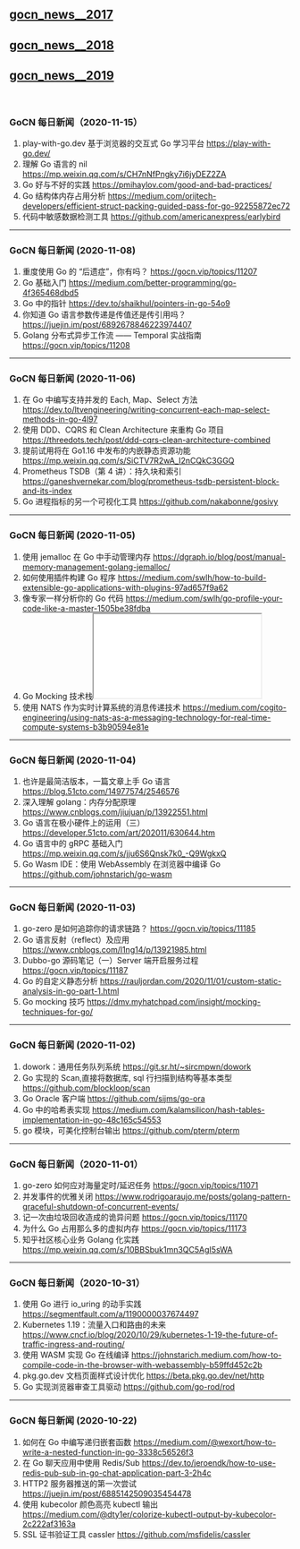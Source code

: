 ## [gocn_news__2017](https://github.com/lubanproj/go_read/blob/master/GoCN_news_2017.md)

## [gocn_news__2018](https://github.com/lubanproj/go_read/blob/master/GoCN_news_2018.md)

## [gocn_news__2019](https://github.com/lubanproj/go_read/blob/master/GoCN_news_2019.md)

<br><h3><p>GoCN 每日新闻（2020-11-15）</p></h3><ol>
<li>play-with-go.dev 基于浏览器的交互式 Go 学习平台 <a href="https://play-with-go.dev/" rel="nofollow" target="_blank">https://play-with-go.dev/</a>
</li>
<li>理解 Go 语言的 nil <a href="https://mp.weixin.qq.com/s/CH7nNfPngky7i6jyDEZ2ZA" rel="nofollow" target="_blank">https://mp.weixin.qq.com/s/CH7nNfPngky7i6jyDEZ2ZA</a>
</li>
<li>Go 好与不好的实践 <a href="https://pmihaylov.com/good-and-bad-practices/" rel="nofollow" target="_blank">https://pmihaylov.com/good-and-bad-practices/</a>
</li>
<li>Go 结构体内存占用分析 <a href="https://medium.com/orijtech-developers/efficient-struct-packing-guided-pass-for-go-92255872ec72" rel="nofollow" target="_blank">https://medium.com/orijtech-developers/efficient-struct-packing-guided-pass-for-go-92255872ec72</a>
</li>
<li>代码中敏感数据检测工具 <a href="https://github.com/americanexpress/earlybird" rel="nofollow" target="_blank">https://github.com/americanexpress/earlybird</a>
</li>
</ol><hr><h3><p>GoCN 每日新闻 (2020-11-08)</p></h3><ol>
<li>重度使用 Go 的 “后遗症”，你有吗？ <a href="https://gocn.vip/topics/11207" rel="nofollow" target="_blank">https://gocn.vip/topics/11207</a>
</li>
<li>Go 基础入门 <a href="https://medium.com/better-programming/go-4f365468dbd5" rel="nofollow" target="_blank">https://medium.com/better-programming/go-4f365468dbd5</a>
</li>
<li>Go 中的指针 <a href="https://dev.to/shaikhul/pointers-in-go-54o9" rel="nofollow" target="_blank">https://dev.to/shaikhul/pointers-in-go-54o9</a>
</li>
<li>你知道 Go 语言参数传递是传值还是传引用吗？ <a href="https://juejin.im/post/6892678846223974407" rel="nofollow" target="_blank">https://juejin.im/post/6892678846223974407</a>
</li>
<li>Golang 分布式异步工作流 —— Temporal 实战指南 <a href="https://gocn.vip/topics/11208" rel="nofollow" target="_blank">https://gocn.vip/topics/11208</a>
</li>
</ol><hr><h3><p>GoCN 每日新闻 (2020-11-06)</p></h3><ol>
<li>在 Go 中编写支持并发的 Each, Map、Select 方法 <a href="https://dev.to/ltvengineering/writing-concurrent-each-map-select-methods-in-go-4l97" rel="nofollow" target="_blank">https://dev.to/ltvengineering/writing-concurrent-each-map-select-methods-in-go-4l97</a>
</li>
<li>使用 DDD、CQRS 和 Clean Architecture 来重构 Go 项目 <a href="https://threedots.tech/post/ddd-cqrs-clean-architecture-combined" rel="nofollow" target="_blank">https://threedots.tech/post/ddd-cqrs-clean-architecture-combined</a>
</li>
<li>提前试用将在 Go1.16 中发布的内嵌静态资源功能 <a href="https://mp.weixin.qq.com/s/SiCTV7R2wA_I2nCQkC3GGQ" rel="nofollow" target="_blank">https://mp.weixin.qq.com/s/SiCTV7R2wA_I2nCQkC3GGQ</a>
</li>
<li>Prometheus TSDB（第 4 讲）：持久块和索引 <a href="https://ganeshvernekar.com/blog/prometheus-tsdb-persistent-block-and-its-index" rel="nofollow" target="_blank">https://ganeshvernekar.com/blog/prometheus-tsdb-persistent-block-and-its-index</a>
</li>
<li>Go 进程指标的另一个可视化工具 <a href="https://github.com/nakabonne/gosivy" rel="nofollow" target="_blank">https://github.com/nakabonne/gosivy</a>
</li>
</ol><hr><h3><p>GoCN 每日新闻 (2020-11-05)</p></h3><ol>
<li>使用 jemalloc 在 Go 中手动管理内存 <a href="https://dgraph.io/blog/post/manual-memory-management-golang-jemalloc/" rel="nofollow" target="_blank">https://dgraph.io/blog/post/manual-memory-management-golang-jemalloc/</a>
</li>
<li>如何使用插件构建 Go 程序 <a href="https://medium.com/swlh/how-to-build-extensible-go-applications-with-plugins-97ad657f9a62" rel="nofollow" target="_blank">https://medium.com/swlh/how-to-build-extensible-go-applications-with-plugins-97ad657f9a62</a>
</li>
<li>像专家一样分析你的 Go 代码 <a href="https://medium.com/swlh/go-profile-your-code-like-a-master-1505be38fdba" rel="nofollow" target="_blank">https://medium.com/swlh/go-profile-your-code-like-a-master-1505be38fdba</a>
</li>
<li>Go Mocking 技术栈<span class="embed-responsive embed-responsive-16by9"><iframe class="embed-responsive-item" src="//www.youtube.com/embed/LEnXBueFBzk" allowfullscreen=""></iframe></span>
</li>
<li>使用 NATS 作为实时计算系统的消息传递技术 <a href="https://medium.com/cogito-engineering/using-nats-as-a-messaging-technology-for-real-time-compute-systems-b3b90594e81e" rel="nofollow" target="_blank">https://medium.com/cogito-engineering/using-nats-as-a-messaging-technology-for-real-time-compute-systems-b3b90594e81e</a>
</li>
</ol><hr><h3><p>GoCN 每日新闻 (2020-11-04)</p></h3><ol>
<li>也许是最简洁版本，一篇文章上手 Go 语言 <a href="https://blog.51cto.com/14977574/2546576" rel="nofollow" target="_blank">https://blog.51cto.com/14977574/2546576</a>
</li>
<li>深入理解 golang：内存分配原理 <a href="https://www.cnblogs.com/jiujuan/p/13922551.html" rel="nofollow" target="_blank">https://www.cnblogs.com/jiujuan/p/13922551.html</a>
</li>
<li>Go 语言在极小硬件上的运用（三）<a href="https://developer.51cto.com/art/202011/630644.htm" rel="nofollow" target="_blank">https://developer.51cto.com/art/202011/630644.htm</a>
</li>
<li>Go 语言中的 gRPC 基础入门 <a href="https://mp.weixin.qq.com/s/jju6S6Qnsk7k0_-Q9WgkxQ" rel="nofollow" target="_blank">https://mp.weixin.qq.com/s/jju6S6Qnsk7k0_-Q9WgkxQ</a>
</li>
<li>Go Wasm IDE：使用 WebAssembly 在浏览器中编译 Go <a href="https://github.com/johnstarich/go-wasm" rel="nofollow" target="_blank">https://github.com/johnstarich/go-wasm</a>
</li>
</ol><hr><h3><p>GoCN 每日新闻 (2020-11-03)</p></h3><ol>
<li>go-zero 是如何追踪你的请求链路？ <a href="https://gocn.vip/topics/11185" rel="nofollow" target="_blank">https://gocn.vip/topics/11185</a>
</li>
<li>Go 语言反射（reflect）及应用 <a href="https://www.cnblogs.com/l1ng14/p/13921985.html" rel="nofollow" target="_blank">https://www.cnblogs.com/l1ng14/p/13921985.html</a>
</li>
<li>Dubbo-go 源码笔记（一）Server 端开启服务过程 <a href="https://gocn.vip/topics/11187" rel="nofollow" target="_blank">https://gocn.vip/topics/11187</a>
</li>
<li>Go 的自定义静态分析 <a href="https://rauljordan.com/2020/11/01/custom-static-analysis-in-go-part-1.html" rel="nofollow" target="_blank">https://rauljordan.com/2020/11/01/custom-static-analysis-in-go-part-1.html</a>
</li>
<li>Go mocking 技巧 <a href="https://dmv.myhatchpad.com/insight/mocking-techniques-for-go/" rel="nofollow" target="_blank">https://dmv.myhatchpad.com/insight/mocking-techniques-for-go/</a>
</li>
</ol><hr><h3><p>GoCN 每日新闻 (2020-11-02)</p></h3><ol>
<li>dowork：通用任务队列系统 <a href="https://git.sr.ht/~sircmpwn/dowork" rel="nofollow" target="_blank">https://git.sr.ht/~sircmpwn/dowork</a>
</li>
<li>Go 实现的 Scan,直接将数据库, sql 行扫描到结构等基本类型 <a href="https://github.com/blockloop/scan" rel="nofollow" target="_blank">https://github.com/blockloop/scan</a>
</li>
<li>Go Oracle 客户端 <a href="https://github.com/sijms/go-ora" rel="nofollow" target="_blank">https://github.com/sijms/go-ora</a>
</li>
<li>Go 中的哈希表实现 <a href="https://medium.com/kalamsilicon/hash-tables-implementation-in-go-48c165c54553" rel="nofollow" target="_blank">https://medium.com/kalamsilicon/hash-tables-implementation-in-go-48c165c54553</a>
</li>
<li>go 模块，可美化控制台输出 <a href="https://github.com/pterm/pterm" rel="nofollow" target="_blank">https://github.com/pterm/pterm</a>
</li>
</ol><hr><h3><p>GoCN 每日新闻（2020-11-01）</p></h3><ol>
<li>go-zero 如何应对海量定时/延迟任务 <a href="https://gocn.vip/topics/11071" rel="nofollow" target="_blank">https://gocn.vip/topics/11071</a>
</li>
<li>并发事件的优雅关闭 <a href="https://www.rodrigoaraujo.me/posts/golang-pattern-graceful-shutdown-of-concurrent-events/" rel="nofollow" target="_blank">https://www.rodrigoaraujo.me/posts/golang-pattern-graceful-shutdown-of-concurrent-events/</a>
</li>
<li>记一次由垃圾回收造成的诡异问题 <a href="https://gocn.vip/topics/11170" rel="nofollow" target="_blank">https://gocn.vip/topics/11170</a>
</li>
<li>为什么 Go 占用那么多的虚拟内存 <a href="https://gocn.vip/topics/11173" rel="nofollow" target="_blank">https://gocn.vip/topics/11173</a>
</li>
<li>知乎社区核心业务 Golang 化实践 <a href="https://mp.weixin.qq.com/s/10BBSbuk1mn3QC5AgI5sWA" rel="nofollow" target="_blank">https://mp.weixin.qq.com/s/10BBSbuk1mn3QC5AgI5sWA</a>
</li>
</ol><hr><h3><p>GoCN 每日新闻（2020-10-31）</p></h3><ol>
<li>使用 Go 进行 io_uring 的动手实践 <a href="https://segmentfault.com/a/1190000037674497" rel="nofollow" target="_blank">https://segmentfault.com/a/1190000037674497</a>
</li>
<li>Kubernetes 1.19：流量入口和路由的未来 <a href="https://www.cncf.io/blog/2020/10/29/kubernetes-1-19-the-future-of-traffic-ingress-and-routing/" rel="nofollow" target="_blank">https://www.cncf.io/blog/2020/10/29/kubernetes-1-19-the-future-of-traffic-ingress-and-routing/</a>
</li>
<li>使用 WASM 实现 Go 在线编译 <a href="https://johnstarich.medium.com/how-to-compile-code-in-the-browser-with-webassembly-b59ffd452c2b" rel="nofollow" target="_blank">https://johnstarich.medium.com/how-to-compile-code-in-the-browser-with-webassembly-b59ffd452c2b</a>
</li>
<li>pkg.go.dev 文档页面样式设计优化 <a href="https://beta.pkg.go.dev/net/http" rel="nofollow" target="_blank">https://beta.pkg.go.dev/net/http</a>
</li>
<li>Go 实现浏览器审查工具驱动 <a href="https://github.com/go-rod/rod" rel="nofollow" target="_blank">https://github.com/go-rod/rod</a>
</li>
</ol><hr><h3><p>GoCN 每日新闻 (2020-10-22)</p></h3><ol>
<li>如何在 Go 中编写递归嵌套函数 <a href="https://medium.com/@wexort/how-to-write-a-nested-function-in-go-3338c56526f3" rel="nofollow" target="_blank">https://medium.com/@wexort/how-to-write-a-nested-function-in-go-3338c56526f3</a>
</li>
<li>在 Go 聊天应用中使用 Redis/Sub <a href="https://dev.to/jeroendk/how-to-use-redis-pub-sub-in-go-chat-application-part-3-2h4c" rel="nofollow" target="_blank">https://dev.to/jeroendk/how-to-use-redis-pub-sub-in-go-chat-application-part-3-2h4c</a>
</li>
<li>HTTP2 服务器推送的第一次尝试 <a href="https://juejin.im/post/6885142509035454478" rel="nofollow" target="_blank">https://juejin.im/post/6885142509035454478</a>
</li>
<li>使用 kubecolor 颜色高亮 kubectl 输出 <a href="https://medium.com/@dty1er/colorize-kubectl-output-by-kubecolor-2c222af3163a" rel="nofollow" target="_blank">https://medium.com/@dty1er/colorize-kubectl-output-by-kubecolor-2c222af3163a</a>
</li>
<li>SSL 证书验证工具 cassler  <a href="https://github.com/msfidelis/cassler" rel="nofollow" target="_blank">https://github.com/msfidelis/cassler</a>